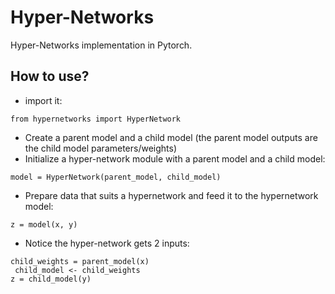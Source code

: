 # Hyper-Networks
Hyper-Networks implementation in Pytorch.

## How to use?
- import it:
```
from hypernetworks import HyperNetwork
```
- Create a parent model and a child model (the parent model outputs are the child model parameters/weights)
- Initialize a hyper-network module with a parent model and a child model:
```
model = HyperNetwork(parent_model, child_model)
```
- Prepare data that suits a hypernetwork and feed it to the hypernetwork model:
```
z = model(x, y)
```
- Notice the hyper-network gets 2 inputs:
```
child_weights = parent_model(x)
 child_model <- child_weights
z = child_model(y)
```

